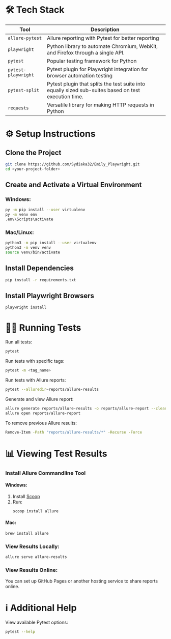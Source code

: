 # 🛠 Tech Stack

| Tool                    | Description |
|-------------------------|-------------|
| `allure-pytest`        | Allure reporting with Pytest for better reporting |
| `playwright`           | Python library to automate Chromium, WebKit, and Firefox through a single API. |
| `pytest`              | Popular testing framework for Python |
| `pytest-playwright`   | Pytest plugin for Playwright integration for browser automation testing |
| `pytest-split`       | Pytest plugin that splits the test suite into equally sized sub-suites based on test execution time. |
| `requests`           | Versatile library for making HTTP requests in Python |

# ⚙️ Setup Instructions

## Clone the Project
```sh
git clone https://github.com/Sydiaka32/Emily_Playwright.git
cd <your-project-folder>
```

## Create and Activate a Virtual Environment
### Windows:
```sh
py -m pip install --user virtualenv
py -m venv env
.env\Scripts\activate
```

### Mac/Linux:
```sh
python3 -m pip install --user virtualenv
python3 -m venv venv
source venv/bin/activate
```

## Install Dependencies
```sh
pip install -r requirements.txt
```

## Install Playwright Browsers
```sh
playwright install
```

# 🏃‍♂️ Running Tests

Run all tests:
```sh
pytest
```

Run tests with specific tags:
```sh
pytest -m <tag_name>
```

Run tests with Allure reports:
```sh
pytest --alluredir=reports/allure-results
```

Generate and view Allure report:
```sh
allure generate reports/allure-results -o reports/allure-report --clean
allure open reports/allure-report
```

To remove previous Allure results:
```sh
Remove-Item -Path "reports/allure-results/*" -Recurse -Force
```

# 📊 Viewing Test Results

### Install Allure Commandline Tool
#### Windows:
1. Install [Scoop](https://scoop.sh/)
2. Run:
   ```sh
   scoop install allure
   ```

#### Mac:
```sh
brew install allure
```

### View Results Locally:
```sh
allure serve allure-results
```

### View Results Online:
You can set up GitHub Pages or another hosting service to share reports online.

# ℹ️ Additional Help

View available Pytest options:
```sh
pytest --help
```

